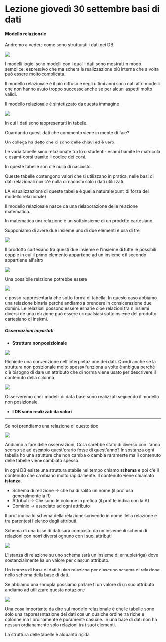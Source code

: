 # Lezione giovedì 30 settembre basi di dati

#### Modello relazionale

Andremo a vedere come sono strutturati i dati nei DB.

![](img1.png)

I modelli logici sono modelli con i quali i dati sono mostrati in modo semplice, espressivo che ma schera la realizzazione più interna che a volta può essere molto complicata.

Il modello relazionale è il più diffuso e negli ultimi anni sono nati altri modelli che non hanno avuto troppo successo anche se per alcuni aspetti molto validi.

Il modello relazionale è sintetizzato da questa immagine

![](img2.png)  

In cui i dati sono rappresentati in tabelle.

Guardando questi dati che commento viene in mente di fare?

Un collega ha detto che ci sono delle chiavi ed è vero.

Le varia tabelle sono relazionate tra loro studenti- esami tramite le matricola e esami-corsi tramite il codice dei corsi.

In queste tabelle non c'è nulla di nascosto.

Queste tabelle contengono valori che si utilizzano in pratica, nelle basi di dati relazionali non c'è nulla di nacosto solo i dati utilizzati.

LA visualizzazione di queste tabelle è quella naturale(punti di forza del modello relazionale)

Il modello relazionale nasce da una rielaborazione delle relazione matematica.

In matematica una relazione è un sottoinsieme di un prodotto cartesiano.

Supponiamo di avere due insieme uno di due elementi e una di tre

![](img3.png)

Il prodotto cartesiano tra questi due insieme e l'insieme di tutte le possibili coppie in cui il primo elemento appartiene ad un insieme e il secondo appartiene all'altro

![](img4.png)

Una possibile relazione potrebbe essere

![](img5.png)

e posso rappresentarla che sotto forma di tabella. In questo caso abbiamo una relazione binaria perché andiamo a prendere in considerazione due domini. Le relazioni possono essere ennarie cioè relazioni tra n insiemi diversi de una relazione può essere un qualsiasi sottoinsieme del prodotto cartesiano di insiemi.

##### Osservazioni importati

- __Struttura non posizioinale__

![](img6.png)

Richiede una convenzione nell'interpretazione dei dati. Quindi anche se la struttura non posizionale molto spesso funziona a volte è anbigua perché c'è bisogno di dare un attributo che di norma viene usato per descrivere il contenuto della colonna

![](img7.png)  

Osserveremo che i modelli di data base sono realizzati seguendo il modello non posizionale.

- __I DB sono realizzati da valori__

---
Se noi prendiamo una relazione di questo tipo

![](img8.png)

Andiamo a fare delle osservazioni, Cosa sarebbe stato di diverso con l'anno scorso se ad esempio quest'orario fosse di quest'anno? In sostanza ogni tabella ho una strutture che non cambia o cambia raramente ma il contenuto delle tabelle viene cambiato spesso.

In ogni DB esiste una struttura stabile nel tempo chiamo __schema__ e poi c'è il contenuto che cambiano molto rapidamente. Il contenuto viene chiamato __istanza__.

- Schema di relazione -> che ha di solito un nome (il prof usa generalmente la R)
- Attributi -> Che sono le colonne in pretica (il prof le indica con la A)
- Dominio -> associato ad ogni attributo

Il prof indica lo schema della relazione scrivendo in nome della relazione e tra parentesi l'elenco degli attributi.

Schema di una base di dati sarà composto da un'insieme di schemi di relazioni con nomi diversi ognuno con i suoi attributi

![](img9.png)

L'istanza di relazione su uno schema sarà un insieme di ennuple(riga) dove sostanzialmente ha un valore per ciascun attributo.

Un istanza di base di dati è uian relazione per  ciascuno schema di relazione nello schema della base di dati..

Se abbiamo una ennupla possiamo parlare ti un valore di un suo attributo andiamo ad utilizzare questa notazione

![](img10.png)

Una cosa importante da dire sul modello relazionale è che le tabelle sono solo una rappresentazione dei dati con un qualche ordine tra riche e colonne ma l'ordinamente è puramente casuale. In una base di dati non ha nessun ordianamente solo relazioni tra i suoi elementi.

La struttura delle tabelle è alquanto rigida
